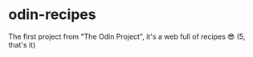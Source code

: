 # odin-recipes
The first project from "The Odin Project", it's a web full of recipes 😎 (5, that's it)

